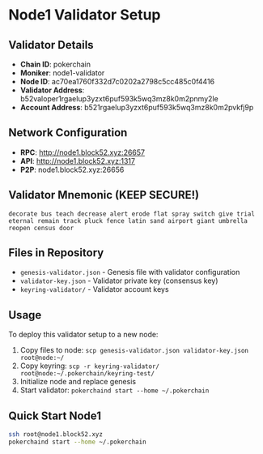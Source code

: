 # Node1 Validator Setup

## Validator Details

-   **Chain ID**: pokerchain
-   **Moniker**: node1-validator
-   **Node ID**: ac70ea1760f332d7c0202a2798c5cc485c0f4416
-   **Validator Address**: b52valoper1rgaelup3yzxt6puf593k5wq3mz8k0m2pnmy2le
-   **Account Address**: b521rgaelup3yzxt6puf593k5wq3mz8k0m2pvkfj9p

## Network Configuration

-   **RPC**: http://node1.block52.xyz:26657
-   **API**: http://node1.block52.xyz:1317
-   **P2P**: node1.block52.xyz:26656

## Validator Mnemonic (KEEP SECURE!)

```
decorate bus teach decrease alert erode flat spray switch give trial eternal remain track pluck fence latin sand airport giant umbrella reopen census door
```

## Files in Repository

-   `genesis-validator.json` - Genesis file with validator configuration
-   `validator-key.json` - Validator private key (consensus key)
-   `keyring-validator/` - Validator account keys

## Usage

To deploy this validator setup to a new node:

1. Copy files to node: `scp genesis-validator.json validator-key.json root@node:~/`
2. Copy keyring: `scp -r keyring-validator/ root@node:~/.pokerchain/keyring-test/`
3. Initialize node and replace genesis
4. Start validator: `pokerchaind start --home ~/.pokerchain`

## Quick Start Node1

```bash
ssh root@node1.block52.xyz
pokerchaind start --home ~/.pokerchain
```
